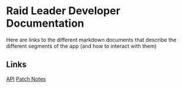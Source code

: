 # Raid Leader Developer Documentation

Here are links to the different markdown documents that describe the different segments of the app (and how to interact with them)

## Links
[API](./api.md)
[Patch Notes](./patchNotes.md)
